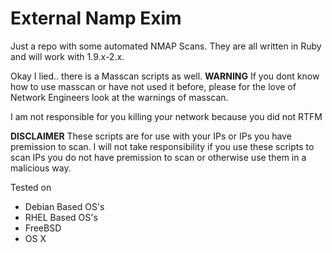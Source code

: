 # External Namp Exim

Just a repo with some automated NMAP Scans. They are all written in Ruby and will work with 1.9.x-2.x. 

Okay I lied.. there is a Masscan scripts as well. **WARNING** If you dont know how to use masscan or have not used it before, please for the love of Network Engineers look at the warnings of masscan. 

I am not responsible for you killing your network because you did not RTFM

**DISCLAIMER**
These scripts are for use with your IPs or IPs you have premission to scan. I will not take responsibility if you use these scripts to scan IPs you do not have premission to scan or otherwise use them in a malicious way. 

Tested on
 - Debian Based OS's
 - RHEL Based OS's
 - FreeBSD
 - OS X
